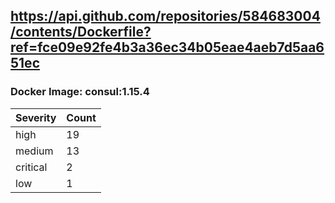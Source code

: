 ## https://api.github.com/repositories/584683004/contents/Dockerfile?ref=fce09e92fe4b3a36ec34b05eae4aeb7d5aa651ec

### Docker Image: consul:1.15.4
| Severity | Count |
|----------|-------|
| high | 19 |
| medium | 13 |
| critical | 2 |
| low | 1 |